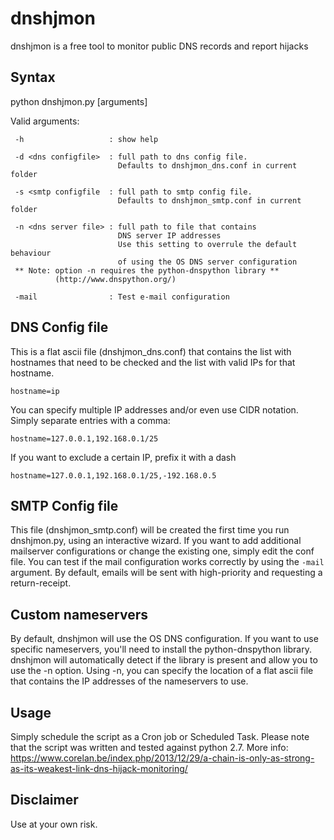 dnshjmon
========

dnshjmon is a free tool to monitor public DNS records and report hijacks


Syntax
------
python dnshjmon.py [arguments]

Valid arguments:

     -h                   : show help

     -d <dns configfile>  : full path to dns config file.
                            Defaults to dnshjmon_dns.conf in current folder

     -s <smtp configfile  : full path to smtp config file.
                            Defaults to dnshjmon_smtp.conf in current folder

     -n <dns server file> : full path to file that contains
                            DNS server IP addresses
                            Use this setting to overrule the default behaviour
                            of using the OS DNS server configuration
     ** Note: option -n requires the python-dnspython library **
              (http://www.dnspython.org/)

     -mail                : Test e-mail configuration


DNS Config file
----------------
This is a flat ascii file (dnshjmon_dns.conf) that contains the list with hostnames that need to be checked and the list with valid IPs for that hostname.

`hostname=ip`

You can specify multiple IP addresses and/or even use CIDR notation. Simply separate entries with a comma:

`hostname=127.0.0.1,192.168.0.1/25`

If you want to exclude a certain IP, prefix it with a dash  

`hostname=127.0.0.1,192.168.0.1/25,-192.168.0.5`


SMTP Config file
----------------
This file (dnshjmon_smtp.conf) will be created the first time you run dnshjmon.py, using an interactive wizard.
If you want to add additional mailserver configurations or change the existing one, simply edit the conf file.
You can test if the mail configuration works correctly by using the `-mail` argument.
By default, emails will be sent with high-priority and requesting a return-receipt.


Custom nameservers
------------------
By default, dnshjmon will use the OS DNS configuration. If you want to use specific nameservers, you'll need to install the python-dnspython library.  dnshjmon will automatically detect if the library is present and allow you to use the -n option.
Using -n, you can specify the location of a flat ascii file that contains the IP addresses of the nameservers to use.


Usage
-----

Simply schedule the script as a Cron job or Scheduled Task.
Please note that the script was written and tested against python 2.7.
More info: https://www.corelan.be/index.php/2013/12/29/a-chain-is-only-as-strong-as-its-weakest-link-dns-hijack-monitoring/

Disclaimer
----------
Use at your own risk.
